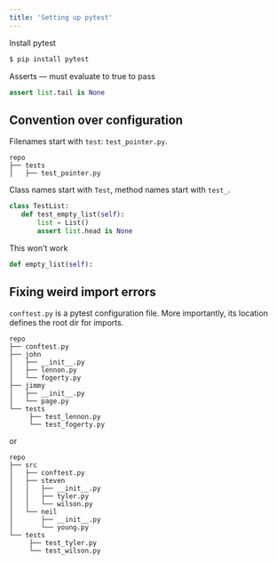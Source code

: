 ```yaml
---
title: 'Setting up pytest'
---
```

Install pytest
```bash
$ pip install pytest
```

Asserts — must evaluate to true to pass
```python
assert list.tail is None
```

## Convention over configuration

Filenames start with `test`: `test_pointer.py`.
```
repo
├── tests
│   ├── test_pointer.py
```

Class names start with `Test`, method names start with `test_`.
```python
class TestList:
   def test_empty_list(self):
       list = List()
       assert list.head is None
```

This won't work
```python
def empty_list(self):
```


## Fixing weird import errors

`conftest.py` is a pytest configuration file. More importantly, its location defines the root dir for imports.

```
repo
├── conftest.py
├── john
│   ├── __init__.py
│   ├── lennon.py
│   └── fogerty.py
├── jimmy
│   ├── __init__.py
│   └── page.py
└── tests
     ├── test_lennon.py
     └── test_fogerty.py
```

or
```
repo
├── src
│   ├── conftest.py
│   ├── steven
│   │   ├── __init__.py
│   │   ├── tyler.py
│   │   └── wilson.py
│   └── neil
│       ├── __init__.py
│       └── young.py
└── tests
     ├── test_tyler.py
     └── test_wilson.py
```
